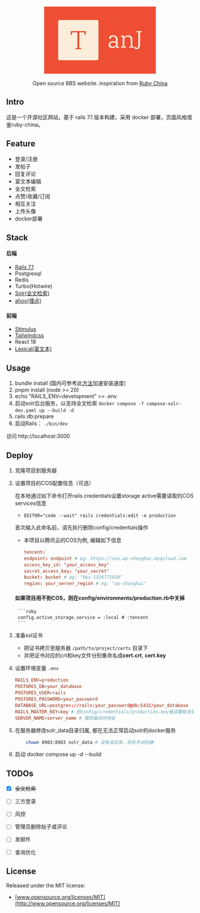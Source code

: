 <p align="center">
  <img src="https://github.com/july-12/BBS/blob/main/app/assets/images/logo.svg" width="300">
  <p align="center">Open source BBS website. inspiration from <a href="https://ruby-china.org">Ruby China</a></p>
</p>

## Intro

这是一个开源社区网站，基于 rails 7.1 版本构建，采用 docker 部署，页面风格借鉴ruby-china。

## Feature

-  登录/注册
-  发帖子
-  回复评论
-  富文本编辑
-  全文检索
-  点赞/收藏/订阅
-  相互关注 
-  上传头像
-  docker部署

## Stack

#### 后端

- [Rails 7.1](https://guides.rubyonrails.org/)
- Postgresql
- Redis
- Turbo(Hotwire)
- [Solr(全文检索)](https://solr.apache.org/)
- [ahoy(埋点)](https://github.com/ankane/ahoy)

#### 前端

- [Stimulus](https://stimulus.hotwired.dev/)
- [Tailwindcss](https://tailwindcss.com/)
- React 18
- [Lexical(富文本)](https://lexical.dev/)

## Usage

1. bundle install (国内可参考此[方法](https://ruby-china.org/topics/26314)加速安装速度)
2. pnpm install (node >= 20)
2. echo "RAILS_ENV=development" >> .env
3. 启动solr后台服务，以支持全文检索 ```docker compose -f compose-solr-dev.yaml up --build -d```
4. rails db:prepare
5. 启动Rails： ```./bin/dev```

访问 http://localhost:3000

## Deploy

1. 克隆项目到服务器 
2. 设置项目的COS配置信息（可选）

    在本地通过如下命令打开rails credentials设置storage active需要读取的COS services信息

    - ```EDITOR="code --wait" rails credentials:edit -e production```

    首次输入此命名前，请先执行删除config/credentials操作

    - 本项目以腾讯云的COS为例, 编辑如下信息

        ```conf
        tencent:
        endpoint: endpoint # eg: https://cos.ap-shanghai.myqcloud.com
        access_key_id: "your_access_key"
        secret_access_key: "your_secret"
        bucket: bucket # eg: "bbs-1324771650"
        region: your_server_region # eg: "ap-shanghai"
        ```

    #### 如果项目用不到COS，则在**config/environments/production.rb**中关掉

        ```ruby
        config.active_storage.service = :local # :tencent
        ```

2. 准备ssl证书

    - 把证书拷贝至服务器 ```/path/to/project/certs``` 目录下
    - 并把证书对应的crt和key文件分别重命名成**cert.crt**, **cert.key**

3. 设置环境变量 ```.env```
    ```conf
    RAILS_ENV=production
    POSTGRES_DB=your_database
    POSTGRES_USER=rails
    POSTGRES_PASSWORD=your_password
    DATABASE_URL=postgres://rails:your_password@db:5432/your_database
    RAILS_MASTER_KEY=key # 把config/credentials/production.key值设置给该变量
    SERVER_NAME=server_name # 服务器访问地址
    ```
4. 在服务器修改solr_data目录归属, 都在无法正常启动solr的docker服务

    ```bash
        chown 8983:8983 solr_data # 没有该目录，则先手动创建
    ```

5. 启动 docker compose up -d --build

## TODOs

- [x] ~~全文检索~~
- [ ] 三方登录
- [ ] 风控
- [ ] 管理员删除帖子或评论
- [ ] 发邮件
- [ ] 查询优化


## License

Released under the MIT license:

- [www.opensource.org/licenses/MIT](http://www.opensource.org/licenses/MIT)
